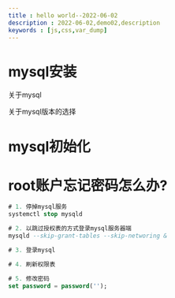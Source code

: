 ```yaml
---
title : hello world--2022-06-02
description : 2022-06-02,demo02,description
keywords : [js,css,var_dump]
---
```


# mysql安装

关于mysql

关于mysql版本的选择

# mysql初始化



# root账户忘记密码怎么办?

```sql
# 1. 停掉mysql服务
systemctl stop mysqld

# 2. 以跳过授权表的方式登录mysql服务器端
mysqld --skip-grant-tables --skip-networing &

# 3. 登录mysql

# 4. 刷新权限表

# 5. 修改密码
set password = password('');
```
